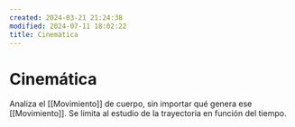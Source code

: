 ```yaml
---
created: 2024-03-21 21:24:38
modified: 2024-07-11 18:02:22
title: Cinemática
---
```


# Cinemática

Analiza el [[Movimiento]] de cuerpo, sin importar qué genera ese [[Movimiento]]. Se limita al estudio de la trayectoria en función del tiempo.
